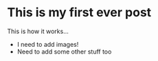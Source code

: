 # This is my first ever post

This is how it works...

- I need to add images! 
- Need to add some other stuff too
